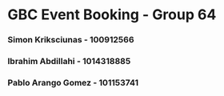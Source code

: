 # GBC Event Booking - Group 64

### Simon Kriksciunas - 100912566
### Ibrahim Abdillahi - 1014318885
### Pablo Arango Gomez - 101153741
